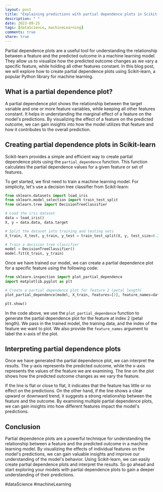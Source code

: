 ```yaml
---
layout: post
title: "Explaining predictions with partial dependence plots in Scikit-learn"
description: " "
date: 2023-09-25
tags: [dataScience, machineLearning]
comments: true
share: true
---
```


Partial dependence plots are a useful tool for understanding the relationship between a feature and the predicted outcome in a machine learning model. They allow us to visualize how the predicted outcome changes as we vary a specific feature, while holding all other features constant. In this blog post, we will explore how to create partial dependence plots using Scikit-learn, a popular Python library for machine learning.

## What is a partial dependence plot?

A partial dependence plot shows the relationship between the target variable and one or more feature variables, while keeping all other features constant. It helps in understanding the marginal effect of a feature on the model's predictions. By visualizing the effect of a feature on the predicted outcome, we can gain insights into how the model utilizes that feature and how it contributes to the overall prediction.

## Creating partial dependence plots in Scikit-learn

Scikit-learn provides a simple and efficient way to create partial dependence plots using the `partial_dependence` function. This function calculates the partial dependence values for a given feature or set of features.

To get started, we first need to train a machine learning model. For simplicity, let's use a decision tree classifier from Scikit-learn:

```python
from sklearn.datasets import load_iris
from sklearn.model_selection import train_test_split
from sklearn.tree import DecisionTreeClassifier

# Load the iris dataset
data = load_iris()
X, y = data.data, data.target

# Split the dataset into training and testing sets
X_train, X_test, y_train, y_test = train_test_split(X, y, test_size=0.2, random_state=42)

# Train a decision tree classifier
model = DecisionTreeClassifier()
model.fit(X_train, y_train)
```

Once we have trained our model, we can create a partial dependence plot for a specific feature using the following code:

```python
from sklearn.inspection import plot_partial_dependence
import matplotlib.pyplot as plt

# Create a partial dependence plot for feature 2 (petal length)
plot_partial_dependence(model, X_train, features=[2], feature_names=data.feature_names)

plt.show()
```

In the code above, we use the `plot_partial_dependence` function to generate the partial dependence plot for the feature at index 2 (petal length). We pass in the trained model, the training data, and the index of the feature we want to plot. We also provide the `feature_names` argument to label the x-axis of the plot.

## Interpreting partial dependence plots

Once we have generated the partial dependence plot, we can interpret the results. The y-axis represents the predicted outcome, while the x-axis represents the values of the feature we are examining. The line on the plot shows how the predicted outcome changes as we vary the feature.

If the line is flat or close to flat, it indicates that the feature has little or no effect on the predictions. On the other hand, if the line shows a clear upward or downward trend, it suggests a strong relationship between the feature and the outcome. By examining multiple partial dependence plots, we can gain insights into how different features impact the model's predictions.

## Conclusion

Partial dependence plots are a powerful technique for understanding the relationship between a feature and the predicted outcome in a machine learning model. By visualizing the effects of individual features on the model's predictions, we can gain valuable insights and improve our understanding of the model's behavior. Using Scikit-learn, we can easily create partial dependence plots and interpret the results. So go ahead and start exploring your models with partial dependence plots to gain a deeper understanding of their predictions.

#dataScience #machineLearning
